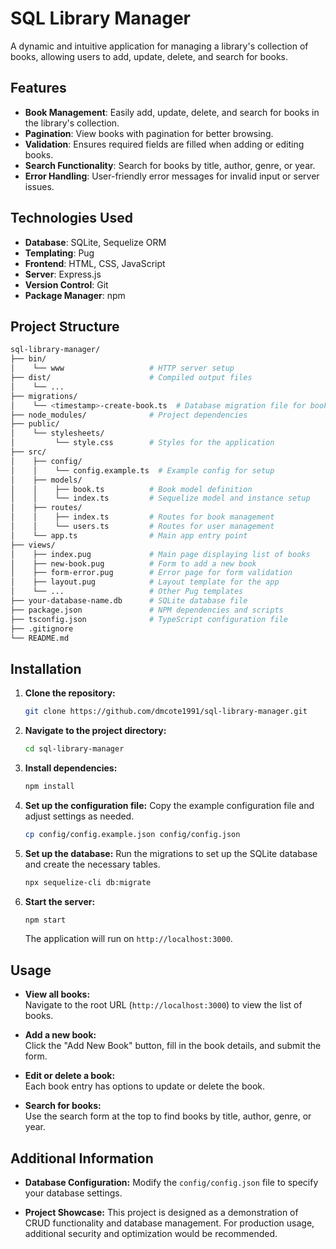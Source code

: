 # SQL Library Manager

A dynamic and intuitive application for managing a library's collection of books, allowing users to add, update, delete, and search for books.

## Features

- **Book Management**: Easily add, update, delete, and search for books in the library's collection.
- **Pagination**: View books with pagination for better browsing.
- **Validation**: Ensures required fields are filled when adding or editing books.
- **Search Functionality**: Search for books by title, author, genre, or year.
- **Error Handling**: User-friendly error messages for invalid input or server issues.

## Technologies Used

- **Database**: SQLite, Sequelize ORM
- **Templating**: Pug
- **Frontend**: HTML, CSS, JavaScript
- **Server**: Express.js
- **Version Control**: Git
- **Package Manager**: npm

## Project Structure

```bash
sql-library-manager/
├── bin/
│    └── www                   # HTTP server setup
├── dist/                      # Compiled output files
│    └── ...        
├── migrations/
│    └── <timestamp>-create-book.ts  # Database migration file for books table
├── node_modules/              # Project dependencies
├── public/
│    └── stylesheets/
│         └── style.css        # Styles for the application
├── src/
│    ├── config/
│    │    └── config.example.ts  # Example config for setup
│    ├── models/
│    │    ├── book.ts          # Book model definition
│    │    └── index.ts         # Sequelize model and instance setup
│    ├── routes/
│    │    ├── index.ts         # Routes for book management
│    │    └── users.ts         # Routes for user management
│    └── app.ts                # Main app entry point
├── views/
│    ├── index.pug             # Main page displaying list of books
│    ├── new-book.pug          # Form to add a new book
│    ├── form-error.pug        # Error page for form validation
│    ├── layout.pug            # Layout template for the app
│    └── ...                   # Other Pug templates
├── your-database-name.db      # SQLite database file
├── package.json               # NPM dependencies and scripts
├── tsconfig.json              # TypeScript configuration file               
├── .gitignore                 
└── README.md
```

## Installation

1. **Clone the repository:**
   ```sh
   git clone https://github.com/dmcote1991/sql-library-manager.git
   ```

2. **Navigate to the project directory:**
   ```sh
   cd sql-library-manager
   ```

3. **Install dependencies:**
   ```sh
   npm install
   ```
4. **Set up the configuration file:**
   Copy the example configuration file and adjust settings as needed.
   ```sh
   cp config/config.example.json config/config.json
   ```

5. **Set up the database:** 
Run the migrations to set up the SQLite database and create the necessary tables.
   ```sh
   npx sequelize-cli db:migrate
   ```

6. **Start the server:**
   ```sh
   npm start
   ```
   The application will run on `http://localhost:3000`.

## Usage

- **View all books:**  
  Navigate to the root URL (`http://localhost:3000`) to view the list of books.

- **Add a new book:**  
  Click the "Add New Book" button, fill in the book details, and submit the form.

- **Edit or delete a book:**  
  Each book entry has options to update or delete the book.

- **Search for books:**  
  Use the search form at the top to find books by title, author, genre, or year.

## Additional Information

- **Database Configuration:** 
Modify the `config/config.json` file to specify your database settings.

- **Project Showcase:**
This project is designed as a demonstration of CRUD functionality and database management. For production usage, additional security and optimization would be recommended.
